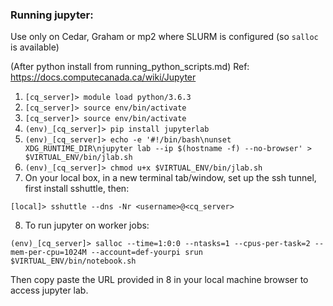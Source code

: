 ### Running jupyter:

Use only on Cedar, Graham or mp2 where SLURM is configured (so `salloc` is available)

(After python install from running_python_scripts.md)
Ref: https://docs.computecanada.ca/wiki/Jupyter
1. `[cq_server]> module load python/3.6.3`
2. `[cq_server]> source env/bin/activate`
3. `[cq_server]> source env/bin/activate`
4. `(env)_[cq_server]> pip install jupyterlab`
5. `(env)_[cq_server]> echo -e '#!/bin/bash\nunset XDG_RUNTIME_DIR\njupyter lab --ip $(hostname -f) --no-browser' > $VIRTUAL_ENV/bin/jlab.sh`
6. `(env)_[cq_server]> chmod u+x $VIRTUAL_ENV/bin/jlab.sh`
7. On your local box, in a new terminal tab/window, set up the ssh tunnel, first install sshuttle, then:
  
  `[local]> sshuttle --dns -Nr <username>@<cq_server>`
  
8. To run jupyter on worker jobs:
  
  `(env)_[cq_server]> salloc --time=1:0:0 --ntasks=1 --cpus-per-task=2 --mem-per-cpu=1024M --account=def-yourpi srun $VIRTUAL_ENV/bin/notebook.sh`

Then copy paste the URL provided in 8 in your local machine browser to access jupyter lab.
